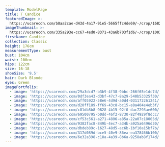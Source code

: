 ```yaml
---
template: ModelPage
title: T Candice
featuredImage: >-
  https://ucarecdn.com/b8aa2cae-d43d-4a17-91e5-5665ffc4de69/-/crop/1682x739/313,113/-/preview/
imageThumbnail: >-
  https://ucarecdn.com/335a293e-cc67-4ed0-8371-43a6b703f1d6/-/crop/1003x1336/42,53/-/preview/
firstName: Candice
collection: Classic
height: 176cm
measurementType: bust
bust: 104cm
waist: 100cm
hips: 122cm
size: 16-18
shoeSize: '9.5'
hair: Dark Blonde
eyes: Green
imagePortfolio:
  - image: 'https://ucarecdn.com/29a3dcd7-b3b9-4f38-9bbc-266f65e1dc7d/'
  - image: 'https://ucarecdn.com/0df3ea43-d3bf-47c7-8a29-540b53325f30/'
  - image: 'https://ucarecdn.com/aff05922-58e6-4d9d-a0d4-031172261241/'
  - image: 'https://ucarecdn.com/d20ff189-ff69-43c8-bc15-e8a404e4eb3f/'
  - image: 'https://ucarecdn.com/c81db8b8-9828-4b15-92f0-dac7293ae600/'
  - image: 'https://ucarecdn.com/69500795-b0dd-46f2-8730-82f4929f8dcc/'
  - image: 'https://ucarecdn.com/cf53c561-a271-4806-a85a-22a07c18005d/'
  - image: 'https://ucarecdn.com/9382fac8-849b-4ec7-a34b-a925a6496d30/'
  - image: 'https://ucarecdn.com/dbdeb09c-1627-48d5-ac6b-1bf10a15bf7b/'
  - image: 'https://ucarecdn.com/317d089d-bce5-40e9-86ea-ea378466b100/'
  - image: 'https://ucarecdn.com/6e32a398-c18a-4a39-8b6a-9258ab8f174d/'
---
```


